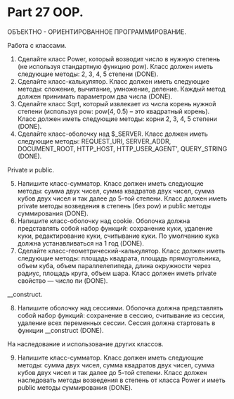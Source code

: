 ﻿# Part 27 OOP.

ОБЪЕКТНО - ОРИЕНТИРОВАННОЕ ПРОГРАММИРОВАНИЕ.

Работа с классами.

1. Сделайте класс Power, который возводит число в нужную степень (не используя стандартную функцию pow). Класс должен иметь следующие методы: 2, 3, 4, 5 степени (DONE).
2. Сделайте класс-калькулятор. Класс должен иметь следующие методы: сложение, вычитание, умножение, деление. Каждый метод должен принимать параметром два числа (DONE).
3. Сделайте класс Sqrt, который извлекает из числа корень нужной степени (используя pow: pow(4, 0.5) – это квадратный корень). Класс должен иметь следующие методы: корни 2, 3, 4, 5 степени (DONE).
4. Сделайте класс-оболочку над $_SERVER. Класс должен иметь следующие методы: REQUEST_URI, SERVER_ADDR, DOCUMENT_ROOT, HTTP_HOST, HTTP_USER_AGENT', QUERY_STRING (DONE).

Private и public.

5. Напишите класс-сумматор. Класс должен иметь следующие методы: сумма двух чисел, сумма квадратов двух чисел, сумма кубов двух чисел и так далее до 5-той степени. Класс должен иметь private методы возведения в степень (без pow) и
   public методы суммирования (DONE).
6. Напишите класс-оболочку над cookie. Оболочка должна представлять собой набор функций: сохранение куки, удаление куки, редактирование куки, считывание куки. По умолчанию кука должна устанавливаться на 1 год (DONE).
7. Сделайте класс-геометрический-калькулятор. Класс должен иметь следующие методы: площадь квадрата, площадь прямоугольника, объем куба, объем параллелепипеда, длина окружности через радиус, 
   площадь круга, объем шара. Класс должен иметь private свойство — число пи (DONE).

__construct.

8. Напишите оболочку над сессиями. Оболочка должна представлять собой набор функций: сохранение в сессию, считывание из сессии, удаление всех переменных сессии. Сессия должна стартовать в функции __construct (DONE).

На наследование и использование других классов.

9. Напишите класс-сумматор. Класс должен иметь следующие методы: сумма двух чисел, сумма квадратов двух чисел, сумма кубов двух чисел и так далее до 5-той степени. Класс должен наследовать 
	методы возведения в степень от класса Power и иметь public методы суммирования (DONE).
